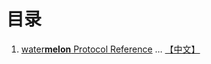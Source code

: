 # 目录

1. [water**melon** Protocol Reference](https://www.docs.melonport.com/)  … [【中文】](./watermelon/README.md)


